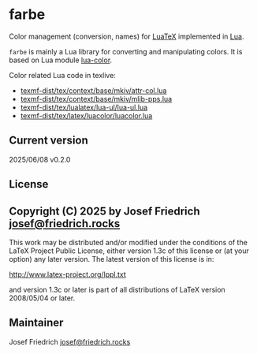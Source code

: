 # farbe

Color management (conversion, names) for [LuaTeX](https://www.luatex.org) implemented in [Lua](https://www.lua.org/).

`farbe` is mainly a Lua library for converting and manipulating
colors. It is based on Lua module
[lua-color](https://luarocks.org/modules/Firanel/lua-color).

Color related Lua code in texlive:

* [texmf-dist/tex/context/base/mkiv/attr-col.lua](https://git.texlive.info/texlive/tree/Master/texmf-dist/tex/context/base/mkiv/attr-col.lua)
* [texmf-dist/tex/context/base/mkiv/mlib-pps.lua](https://git.texlive.info/texlive/tree/Master/texmf-dist/tex/context/base/mkiv/mlib-pps.lua)
* [texmf-dist/tex/lualatex/lua-ul/lua-ul.lua](https://git.texlive.info/texlive/tree/Master/texmf-dist/tex/lualatex/lua-ul/lua-ul.lua)
* [texmf-dist/tex/latex/luacolor/luacolor.lua](https://git.texlive.info/texlive/tree/Master/texmf-dist/tex/latex/luacolor/luacolor.lua)

## Current version

2025/06/08 v0.2.0

## License

Copyright (C) 2025 by Josef Friedrich <josef@friedrich.rocks>
------------------------------------------------------------------------
This work may be distributed and/or modified under the conditions of
the LaTeX Project Public License, either version 1.3c of this license
or (at your option) any later version.  The latest version of this
license is in:

  http://www.latex-project.org/lppl.txt

and version 1.3c or later is part of all distributions of LaTeX
version 2008/05/04 or later.

## Maintainer

Josef Friedrich <josef@friedrich.rocks>
